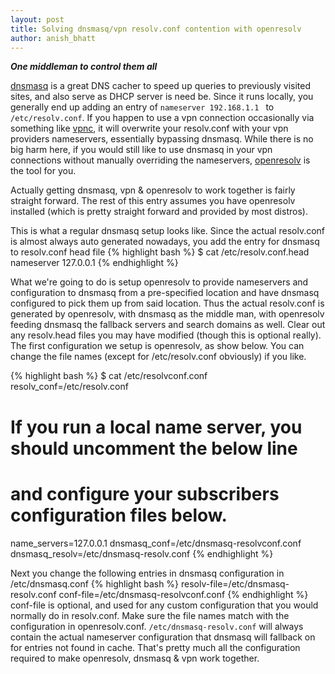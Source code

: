 ```yaml
---
layout: post
title: Solving dnsmasq/vpn resolv.conf contention with openresolv
author: anish_bhatt
---
```


***One middleman to control them all***

[dnsmasq](http://www.thekelleys.org.uk/dnsmasq/doc.html) is a great DNS cacher to speed up queries to previously visited sites, and also serve as DHCP server is need be. Since it runs locally, you generally end up adding an entry of <code>nameserver 192.168.1.1
</code> to <code>/etc/resolv.conf</code>. If you happen to use a vpn connection occasionally via something like [vpnc](http://www.unix-ag.uni-kl.de/~massar/vpnc/), it will overwrite your resolv.conf with your vpn providers nameservers, essentially bypassing dnsmasq. While there is no big harm here, if you would still like to use dnsmasq in your vpn connections without manually overriding the nameservers, [openresolv](http://roy.marples.name/projects/openresolv/index) is the tool for you.

Actually getting dnsmasq, vpn & openresolv to work together is fairly straight forward. The rest of this entry assumes you have openresolv installed (which is pretty straight forward and provided by most distros).

This is what a regular dnsmasq setup looks like. Since the actual resolv.conf is almost always auto generated nowadays, you add the entry for dnsmasq to resolv.conf head file
{% highlight bash %}
$ cat /etc/resolv.conf.head
 nameserver 127.0.0.1
{% endhighlight %}

What we're going to do is setup openresolv to provide nameservers and configuration to dnsmasq from a pre-specified location and have dnsmasq configured to pick them up from said location. Thus the actual resolv.conf is generated by openresolv, with dnsmasq as the middle man, with openresolv feeding dnsmasq the fallback servers and search domains as well. Clear out any resolv.head files you may have modified (though this is optional really). The first configuration we setup is openresolv, as show below. You can change the file names (except for /etc/resolv.conf obviously) if you like.

{% highlight bash %}
$ cat /etc/resolvconf.conf
  resolv_conf=/etc/resolv.conf
  # If you run a local name server, you should uncomment the below line
  # and configure your subscribers configuration files below.
  name_servers=127.0.0.1
  dnsmasq_conf=/etc/dnsmasq-resolvconf.conf
  dnsmasq_resolv=/etc/dnsmasq-resolv.conf
{% endhighlight %}

Next you change the following entries in dnsmasq configuration in /etc/dnsmasq.conf
{% highlight bash %}
resolv-file=/etc/dnsmasq-resolv.conf
conf-file=/etc/dnsmasq-resolvconf.conf
{% endhighlight %}
conf-file is optional, and used for any custom configuration that you would normally do in resolv.conf. Make sure the file names match with the configuration in openresolv.conf. <code>/etc/dnsmasq-resolv.conf</code> will always contain the actual nameserver configuration that dnsmasq will fallback on for entries not found in cache. That's pretty much all the configuration required to make openresolv, dnsmasq & vpn work together.
